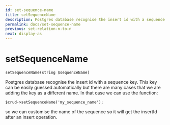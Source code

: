 ```yaml
---
id: set-sequence-name
title: setSequenceName
description: Postgres database recognise the insert id with a sequence key.
permalink: docs/set-sequence-name
previous: set-relation-n-to-n
next: display-as
---
```


# setSequenceName

<pre><code class="language-php">setSequenceName(string $sequenceName)</code></pre>

Postgres database recognise the insert id with a sequence key. This key can be easily guessed automatically but there are many cases that we are adding the key as a different name. In that case we can use the function:

<pre><code class="language-php">$crud->setSequenceName('my_sequence_name');</code></pre>

so we can customise the name of the sequence so it will get the insertId after an insert operation.
